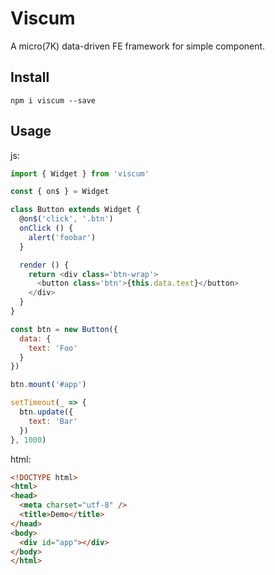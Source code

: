 # Viscum

A micro(7K) data-driven FE framework for simple component.

## Install

``` shell
npm i viscum --save
```
## Usage

js:

``` js
import { Widget } from 'viscum'

const { on$ } = Widget

class Button extends Widget {
  @on$('click', '.btn')
  onClick () {
    alert('foobar')
  }

  render () {
    return <div class='btn-wrap'>
      <button class='btn'>{this.data.text}</button>
    </div>
  }
}

const btn = new Button({
  data: {
    text: 'Foo'
  }
})

btn.mount('#app')

setTimeout(_ => {
  btn.update({
    text: 'Bar'
  })
}, 1000)
```

html:

``` html
<!DOCTYPE html>
<html>
<head>
  <meta charset="utf-8" />
  <title>Demo</title>
</head>
<body>
  <div id="app"></div>
</body>
</html>
```
